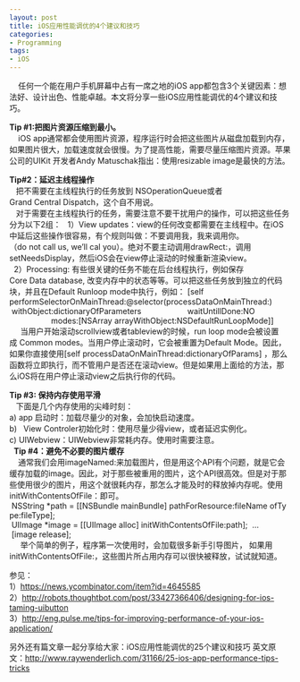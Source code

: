 ```yaml
---
layout: post
title: iOS应用性能调优的4个建议和技巧
categories:
- Programming
tags:
- iOS
---
```

    任何一个能在用户手机屏幕中占有一席之地的iOS app都包含3个关键因素：想法好、设计出色、性能卓越。本文将分享一些iOS应用性能调优的4个建议和技巧。

**Tip #1:把图片资源压缩到最小。**  
    iOS app通常都会使用图片资源，程序运行时会把这些图片从磁盘加载到内存，如果图片很大，加载速度就会很慢。为了提高性能，需要尽量压缩图片资源。苹果公司的UIKit 开发者Andy Matuschak指出：使用resizable image是最快的方法。

**Tip#2：延迟主线程操作**  
   把不需要在主线程执行的任务放到 NSOperationQueue或者Grand Central Dispatch，这个自不用说。  
   对于需要在主线程执行的任务，需要注意不要干扰用户的操作，可以把这些任务分为以下2组：
  1）View updates：view的任何改变都需要在主线程中。在iOS中延后这些操作很容易，有个规则叫做：不要调用我，我来调用你。（do not call us, we’ll cal you）。绝对不要主动调用drawRect:，调用setNeedsDisplay，然后iOS会在view停止滚动的时候重新渲染view。  
  2）Processing: 有些很关键的任务不能在后台线程执行，例如保存Core Data database, 改变内存中的状态等等。可以把这些任务放到独立的代码块，并且在Default Runloop mode中执行，例如：
[self performSelectorOnMainThread:@selector(processDataOnMainThread:)  withObject:dictionaryOfParameters
                    waitUntillDone:NO
                   modes:[NSArray arrayWithObject:NSDefaultRunLoopMode]]
     当用户开始滚动scrollview或者tableview的时候，run loop mode会被设置成 Common modes。当用户停止滚动时，它会被重置为Default Mode。因此，如果你直接使用[self processDataOnMainThread:dictionaryOfParams] ，那么函数将立即执行，而不管用户是否还在滚动view。但是如果用上面给的方法，那么iOS将在用户停止滚动view之后执行你的代码。   
       
**Tip #3: 保持内存使用平滑**  
   下面是几个内存使用的尖峰时刻：  
a) app 启动时：加载尽量少的对象，会加快启动速度。  
b)   View Controler初始化时：使用尽量少得view，或者延迟实例化。  
c) UIWebview：UIWebview非常耗内存。使用时需要注意。      
 
**Tip #4：避免不必要的图片缓存**   
    通常我们会用imageNamed:来加载图片，但是用这个API有个问题，就是它会缓存加载的image。因此，对于那些被重用的图片，这个API很高效。但是对于那些使用很少的图片，用这个就很耗内存，那怎么才能及时的释放掉内存呢。使用initWithContentsOfFile：即可。
 NSString *path = [[NSBundle mainBundle] pathForResource:fileName ofType:fileType];
 UIImage *image = [[UIImage alloc] initWithContentsOfFile:path];
 …
 [image release];  
     举个简单的例子，程序第一次使用时，会加载很多新手引导图片， 如果用initWithContentsOfFile:，这些图片所占用内存可以很快被释放，试试就知道。

参见：  
1）https://news.ycombinator.com/item?id=4645585  
2）http://robots.thoughtbot.com/post/33427366406/designing-for-ios-taming-uibutton  
3）http://eng.pulse.me/tips-for-improving-performance-of-your-ios-application/
   

另外还有篇文章一起分享给大家：iOS应用性能调优的25个建议和技巧
英文原文：http://www.raywenderlich.com/31166/25-ios-app-performance-tips-tricks